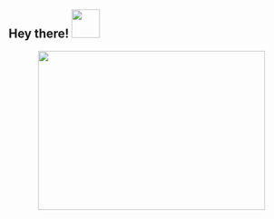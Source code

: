 
<h2> Hey there! <img src="https://media.giphy.com/media/VgCDAzcKvsR6OM0uWg/giphy.gif" width="50"></h2> 

<p align="center">
<img src="https://user-images.githubusercontent.com/63097779/158218383-293ae641-7085-4c73-a1d9-22e9a16c4e16.gif" width="400" height="280" align="center"/>
</p>
